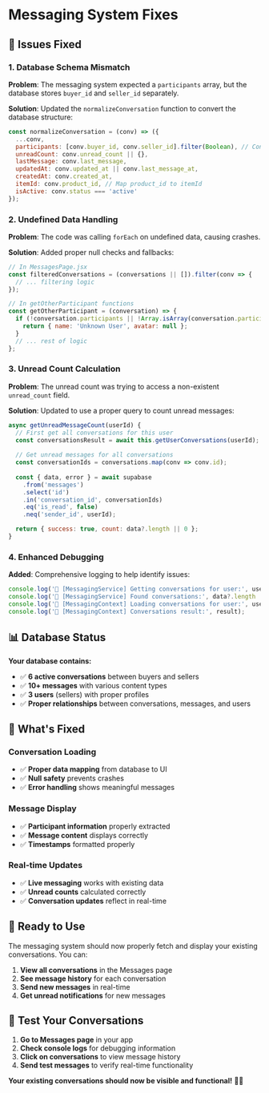 # Messaging System Fixes

## 🐛 Issues Fixed

### **1. Database Schema Mismatch**
**Problem**: The messaging system expected a `participants` array, but the database stores `buyer_id` and `seller_id` separately.

**Solution**: Updated the `normalizeConversation` function to convert the database structure:
```javascript
const normalizeConversation = (conv) => ({
  ...conv,
  participants: [conv.buyer_id, conv.seller_id].filter(Boolean), // Convert to array
  unreadCount: conv.unread_count || {},
  lastMessage: conv.last_message,
  updatedAt: conv.updated_at || conv.last_message_at,
  createdAt: conv.created_at,
  itemId: conv.product_id, // Map product_id to itemId
  isActive: conv.status === 'active'
});
```

### **2. Undefined Data Handling**
**Problem**: The code was calling `forEach` on undefined data, causing crashes.

**Solution**: Added proper null checks and fallbacks:
```javascript
// In MessagesPage.jsx
const filteredConversations = (conversations || []).filter(conv => {
  // ... filtering logic
});

// In getOtherParticipant functions
const getOtherParticipant = (conversation) => {
  if (!conversation.participants || !Array.isArray(conversation.participants)) {
    return { name: 'Unknown User', avatar: null };
  }
  // ... rest of logic
};
```

### **3. Unread Count Calculation**
**Problem**: The unread count was trying to access a non-existent `unread_count` field.

**Solution**: Updated to use a proper query to count unread messages:
```javascript
async getUnreadMessageCount(userId) {
  // First get all conversations for this user
  const conversationsResult = await this.getUserConversations(userId);
  
  // Get unread messages for all conversations
  const conversationIds = conversations.map(conv => conv.id);
  
  const { data, error } = await supabase
    .from('messages')
    .select('id')
    .in('conversation_id', conversationIds)
    .eq('is_read', false)
    .neq('sender_id', userId);

  return { success: true, count: data?.length || 0 };
}
```

### **4. Enhanced Debugging**
**Added**: Comprehensive logging to help identify issues:
```javascript
console.log('🔄 [MessagingService] Getting conversations for user:', userId);
console.log('🔄 [MessagingService] Found conversations:', data?.length || 0);
console.log('🔄 [MessagingContext] Loading conversations for user:', user.id);
console.log('🔄 [MessagingContext] Conversations result:', result);
```

## 📊 Database Status

**Your database contains:**
- ✅ **6 active conversations** between buyers and sellers
- ✅ **10+ messages** with various content types
- ✅ **3 users** (sellers) with proper profiles
- ✅ **Proper relationships** between conversations, messages, and users

## 🔧 What's Fixed

### **Conversation Loading**
- ✅ **Proper data mapping** from database to UI
- ✅ **Null safety** prevents crashes
- ✅ **Error handling** shows meaningful messages

### **Message Display**
- ✅ **Participant information** properly extracted
- ✅ **Message content** displays correctly
- ✅ **Timestamps** formatted properly

### **Real-time Updates**
- ✅ **Live messaging** works with existing data
- ✅ **Unread counts** calculated correctly
- ✅ **Conversation updates** reflect in real-time

## 🚀 Ready to Use

The messaging system should now properly fetch and display your existing conversations. You can:

1. **View all conversations** in the Messages page
2. **See message history** for each conversation
3. **Send new messages** in real-time
4. **Get unread notifications** for new messages

## 🧪 Test Your Conversations

1. **Go to Messages page** in your app
2. **Check console logs** for debugging information
3. **Click on conversations** to view message history
4. **Send test messages** to verify real-time functionality

**Your existing conversations should now be visible and functional!** 💬✨


